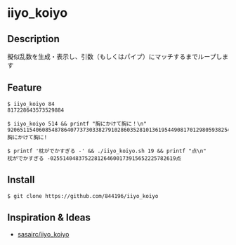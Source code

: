 # iiyo_koiyo

## Description
擬似乱数を生成・表示し、引数（もしくはパイプ）にマッチするまでループします

## Feature
```
$ iiyo_koiyo 84
817228643573529884
```
<!-- -->
```
$ iiyo_koiyo 514 && printf "胸にかけて胸に！\n"
920651154060854878640773730338279102860352810136195449081701298059382549488035312121631992874299962355764132781335462334095014934482478336780125425778705869917866437196766888041464125220884749140311038250454647162113552860337117656225479158318049236514胸にかけて胸に!
```
<!-- -->
```
$ printf '枕がでかすぎる -' && ./iiyo_koiyo.sh 19 && printf "点\n"
枕がでかすぎる -0255140483752281264600173915652225782619点
```

## Install
```
$ git clone https://github.com/844196/iiyo_koiyo
```

## Inspiration & Ideas

- [sasairc/iiyo_koiyo](https://github.com/sasairc/iiyo_koiyo)
